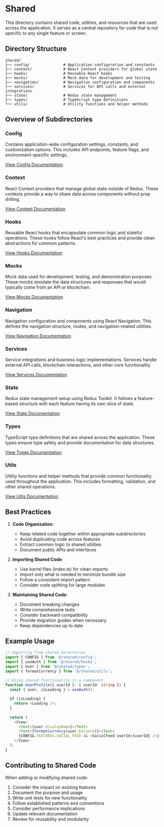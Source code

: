 # Shared

This directory contains shared code, utilities, and resources that are used across the application. It serves as a central repository for code that is not specific to any single feature or screen.

## Directory Structure

```
shared/
├── config/               # Application configuration and constants
├── context/              # React Context providers for global state
├── hooks/                # Reusable React hooks
├── mocks/                # Mock data for development and testing
├── navigation/           # Navigation configuration and components
├── services/             # Services for API calls and external integrations
├── state/                # Redux state management
├── types/                # TypeScript type definitions
└── utils/                # Utility functions and helper methods
```

## Overview of Subdirectories

### Config

Contains application-wide configuration settings, constants, and customization options. This includes API endpoints, feature flags, and environment-specific settings.

[View Config Documentation](./config/README.md)

### Context

React Context providers that manage global state outside of Redux. These contexts provide a way to share data across components without prop drilling.

[View Context Documentation](./context/README.md)

### Hooks

Reusable React hooks that encapsulate common logic and stateful operations. These hooks follow React's best practices and provide clean abstractions for common patterns.

[View Hooks Documentation](./hooks/README.md)

### Mocks

Mock data used for development, testing, and demonstration purposes. These mocks simulate the data structures and responses that would typically come from an API or blockchain.

[View Mocks Documentation](./mocks/README.md)

### Navigation

Navigation configuration and components using React Navigation. This defines the navigation structure, routes, and navigation-related utilities.

[View Navigation Documentation](./navigation/README.md)

### Services

Service integrations and business logic implementations. Services handle external API calls, blockchain interactions, and other core functionality.

[View Services Documentation](./services/README.md)

### State

Redux state management setup using Redux Toolkit. It follows a feature-based structure with each feature having its own slice of state.

[View State Documentation](./state/README.md)

### Types

TypeScript type definitions that are shared across the application. These types ensure type safety and provide documentation for data structures.

[View Types Documentation](./types/README.md)

### Utils

Utility functions and helper methods that provide common functionality used throughout the application. This includes formatting, validation, and other shared operations.

[View Utils Documentation](./utils/README.md)

## Best Practices

1. **Code Organization**:
   - Keep related code together within appropriate subdirectories
   - Avoid duplicating code across features
   - Extract common logic to shared utilities
   - Document public APIs and interfaces

2. **Importing Shared Code**:
   - Use barrel files (index.ts) for clean imports
   - Import only what is needed to minimize bundle size
   - Follow a consistent import pattern
   - Consider code splitting for large modules

3. **Maintaining Shared Code**:
   - Document breaking changes
   - Write comprehensive tests
   - Consider backward compatibility
   - Provide migration guides when necessary
   - Keep dependencies up to date

## Example Usage

```typescript
// Importing from shared directories
import { CONFIG } from '@/shared/config';
import { useAuth } from '@/shared/hooks';
import { User } from '@/shared/types';
import { formatCurrency } from '@/shared/utils';

// Using shared functionality in a component
function UserProfile({ userId }: { userId: string }) {
  const { user, isLoading } = useAuth();
  
  if (isLoading) {
    return <Loading />;
  }
  
  return (
    <View>
      <Text>{user.displayName}</Text>
      <Text>{formatCurrency(user.balance)}</Text>
      {CONFIG.FEATURES.SOCIAL_FEED && <SocialFeed userId={userId} />}
    </View>
  );
}
```

## Contributing to Shared Code

When adding or modifying shared code:

1. Consider the impact on existing features
2. Document the purpose and usage
3. Write unit tests for new functionality
4. Follow established patterns and conventions
5. Consider performance implications
6. Update relevant documentation
7. Review for reusability and modularity 